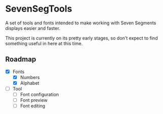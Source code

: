 # SevenSegTools
A set of tools and fonts intended to make working with Seven Segments displays easier and faster.

This project is currently on its pretty early stages, so don't expect to find something useful in here at this time.

## Roadmap
- [x] Fonts
  - [x] Numbers
  - [x] Alphabet
- [ ] Tool
  - [ ] Font configuration
  - [ ] Font preview
  - [ ] Font editing
